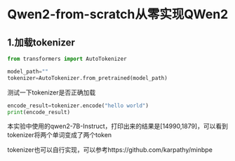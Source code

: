 # Qwen2-from-scratch从零实现QWen2

## 1.加载tokenizer

```python
from transformers import AutoTokenizer

model_path=""
tokenizer=AutoTokenizer.from_pretrained(model_path)
```

测试一下tokenizer是否正确加载

```python
encode_result=tokenizer.encode("hello world")
print(encode_result)
```

本实验中使用的qwen2-7B-Instruct，打印出来的结果是[14990,1879]，可以看到tokenizer将两个单词变成了两个token

tokenizer也可以自行实现，可以参考https://github.com/karpathy/minbpe

